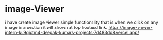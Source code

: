 # image-Viewer
i have create image viewer simple functionality that is when we click on any image in a section it will shown at top 
hostesd link:  https://image-viewer-intern-ku9qjctm4-deepak-kumars-projects-7d483dd8.vercel.app/
